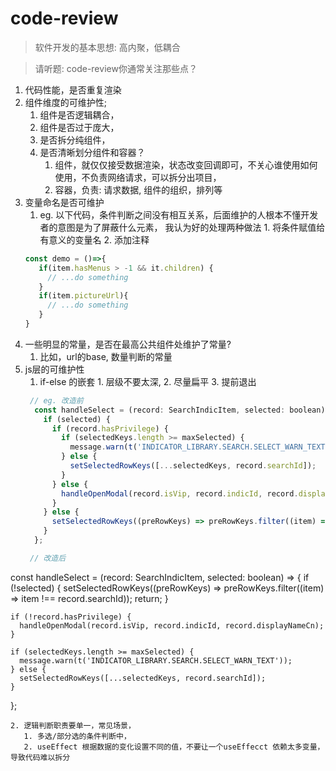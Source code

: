 # code-review

> 软件开发的基本思想: 高内聚，低耦合

> 请听题: code-review你通常关注那些点？



1. 代码性能，是否重复渲染
2. 组件维度的可维护性;
   1. 组件是否逻辑耦合，
   2. 组件是否过于庞大，
   3. 是否拆分纯组件，
   4. 是否清晰划分组件和容器？
      1. 组件，就仅仅接受数据渲染，状态改变回调即可，不关心谁使用如何使用，不负责网络请求，可以拆分出项目，
      2. 容器，负责: 请求数据, 组件的组织，排列等
3. 变量命名是否可维护
   1. eg. 以下代码，条件判断之间没有相互关系，后面维护的人根本不懂开发者的意图是为了屏蔽什么元素， 我认为好的处理两种做法 1. 将条件赋值给有意义的变量名 2. 添加注释
   ```js
   const demo = ()=>{
      if(item.hasMenus > -1 && it.children) {
        // ...do something
      }
      if(item.pictureUrl){
        // ...do something
      }
   }
   ```
4. 一些明显的常量，是否在最高公共组件处维护了常量?
   1. 比如，url的base, 数量判断的常量
5. js层的可维护性
   1. if-else 的嵌套 1. 层级不要太深, 2. 尽量扁平 3. 提前退出
   ```js
    // eg. 改造前
     const handleSelect = (record: SearchIndicItem, selected: boolean) => {
       if (selected) {
         if (record.hasPrivilege) {
           if (selectedKeys.length >= maxSelected) {
             message.warn(t('INDICATOR_LIBRARY.SEARCH.SELECT_WARN_TEXT'));
           } else {
             setSelectedRowKeys([...selectedKeys, record.searchId]);
           }
         } else {
           handleOpenModal(record.isVip, record.indicId, record.displayNameCn);
         }
       } else {
         setSelectedRowKeys((preRowKeys) => preRowKeys.filter((item) => item !== record.searchId));
       }
     };

    // 改造后
  const handleSelect = (record: SearchIndicItem, selected: boolean) => {
    if (!selected) {
      setSelectedRowKeys((preRowKeys) => preRowKeys.filter((item) => item !== record.searchId));
      return;
    }

    if (!record.hasPrivilege) {
      handleOpenModal(record.isVip, record.indicId, record.displayNameCn);
    }

    if (selectedKeys.length >= maxSelected) {
      message.warn(t('INDICATOR_LIBRARY.SEARCH.SELECT_WARN_TEXT'));
    } else {
      setSelectedRowKeys([...selectedKeys, record.searchId]);
    }
  };
   ```
   2. 逻辑判断职责要单一，常见场景，
      1. 多选/部分选的条件判断中，
      2. useEffect 根据数据的变化设置不同的值，不要让一个useEffecct 依赖太多变量，导致代码难以拆分